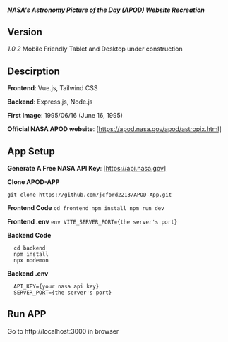 ##### **NASA's Astronomy Picture of the Day (APOD) Website Recreation**

## **Version**
  *1.0.2*
  Mobile Friendly 
  Tablet and Desktop under construction

## **Descirption**
  **Frontend**: Vue.js, Tailwind CSS

  **Backend**:  Express.js, Node.js

  **First Image**: 1995/06/16 (June 16, 1995)

  **Official NASA APOD website**: [https://apod.nasa.gov/apod/astropix.html]
  
## **App Setup**
  **Generate A Free NASA API Key**: [https://api.nasa.gov]

  **Clone APOD-APP**
  ```
  git clone https://github.com/jcford2213/APOD-App.git
  ```

  **Frontend Code**
    ```
      cd frontend
      npm install
      npm run dev
    ```

   **Frontend .env**
    ``` env
      VITE_SERVER_PORT={the server's port}
    ```

  **Backend Code**
  ```
    cd backend
    npm install
    npx nodemon
  ```

  **Backend .env**
  ``` env
    API_KEY={your nasa api key}
    SERVER_PORT={the server's port}
  ```

 ## **Run APP**
  Go to http://localhost:3000 in browser

    